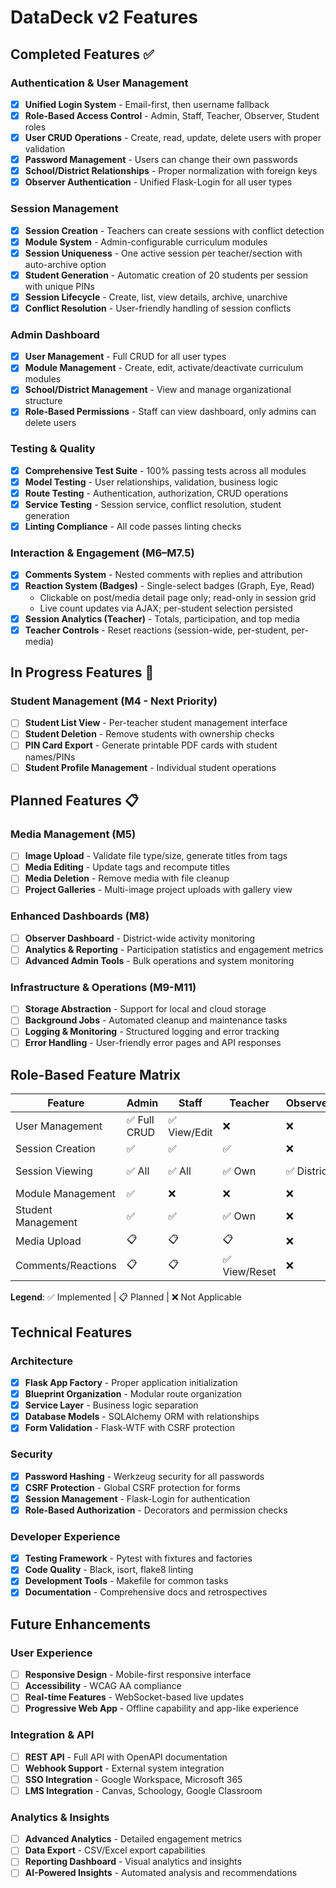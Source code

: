 # DataDeck v2 Features

## Completed Features ✅

### Authentication & User Management
- [x] **Unified Login System** - Email-first, then username fallback
- [x] **Role-Based Access Control** - Admin, Staff, Teacher, Observer, Student roles
- [x] **User CRUD Operations** - Create, read, update, delete users with proper validation
- [x] **Password Management** - Users can change their own passwords
- [x] **School/District Relationships** - Proper normalization with foreign keys
- [x] **Observer Authentication** - Unified Flask-Login for all user types

### Session Management
- [x] **Session Creation** - Teachers can create sessions with conflict detection
- [x] **Module System** - Admin-configurable curriculum modules
- [x] **Session Uniqueness** - One active session per teacher/section with auto-archive option
- [x] **Student Generation** - Automatic creation of 20 students per session with unique PINs
- [x] **Session Lifecycle** - Create, list, view details, archive, unarchive
- [x] **Conflict Resolution** - User-friendly handling of session conflicts

### Admin Dashboard
- [x] **User Management** - Full CRUD for all user types
- [x] **Module Management** - Create, edit, activate/deactivate curriculum modules
- [x] **School/District Management** - View and manage organizational structure
- [x] **Role-Based Permissions** - Staff can view dashboard, only admins can delete users

### Testing & Quality
- [x] **Comprehensive Test Suite** - 100% passing tests across all modules
- [x] **Model Testing** - User relationships, validation, business logic
- [x] **Route Testing** - Authentication, authorization, CRUD operations
- [x] **Service Testing** - Session service, conflict resolution, student generation
- [x] **Linting Compliance** - All code passes linting checks

### Interaction & Engagement (M6–M7.5)
- [x] **Comments System** - Nested comments with replies and attribution
- [x] **Reaction System (Badges)** - Single-select badges (Graph, Eye, Read)
  - Clickable on post/media detail page only; read-only in session grid
  - Live count updates via AJAX; per-student selection persisted
- [x] **Session Analytics (Teacher)** - Totals, participation, and top media
- [x] **Teacher Controls** - Reset reactions (session-wide, per-student, per-media)

## In Progress Features 🚧

### Student Management (M4 - Next Priority)
- [ ] **Student List View** - Per-teacher student management interface
- [ ] **Student Deletion** - Remove students with ownership checks
- [ ] **PIN Card Export** - Generate printable PDF cards with student names/PINs
- [ ] **Student Profile Management** - Individual student operations

## Planned Features 📋

### Media Management (M5)
- [ ] **Image Upload** - Validate file type/size, generate titles from tags
- [ ] **Media Editing** - Update tags and recompute titles
- [ ] **Media Deletion** - Remove media with file cleanup
- [ ] **Project Galleries** - Multi-image project uploads with gallery view

### Enhanced Dashboards (M8)
- [ ] **Observer Dashboard** - District-wide activity monitoring
- [ ] **Analytics & Reporting** - Participation statistics and engagement metrics
- [ ] **Advanced Admin Tools** - Bulk operations and system monitoring

### Infrastructure & Operations (M9-M11)
- [ ] **Storage Abstraction** - Support for local and cloud storage
- [ ] **Background Jobs** - Automated cleanup and maintenance tasks
- [ ] **Logging & Monitoring** - Structured logging and error tracking
- [ ] **Error Handling** - User-friendly error pages and API responses

## Role-Based Feature Matrix

| Feature | Admin | Staff | Teacher | Observer | Student |
|---------|-------|-------|---------|----------|---------|
| User Management | ✅ Full CRUD | ✅ View/Edit | ❌ | ❌ | ❌ |
| Session Creation | ✅ | ✅ | ✅ | ❌ | ❌ |
| Session Viewing | ✅ All | ✅ All | ✅ Own | ✅ District | ✅ Enrolled |
| Module Management | ✅ | ❌ | ❌ | ❌ | ❌ |
| Student Management | ✅ | ✅ | ✅ Own | ❌ | ❌ |
| Media Upload | 📋 | 📋 | 📋 | ❌ | 📋 |
| Comments/Reactions | 📋 | 📋 | ✅ View/Reset | ❌ | ✅ |

**Legend**: ✅ Implemented | 📋 Planned | ❌ Not Applicable

## Technical Features

### Architecture
- [x] **Flask App Factory** - Proper application initialization
- [x] **Blueprint Organization** - Modular route organization
- [x] **Service Layer** - Business logic separation
- [x] **Database Models** - SQLAlchemy ORM with relationships
- [x] **Form Validation** - Flask-WTF with CSRF protection

### Security
- [x] **Password Hashing** - Werkzeug security for all passwords
- [x] **CSRF Protection** - Global CSRF protection for forms
- [x] **Session Management** - Flask-Login for authentication
- [x] **Role-Based Authorization** - Decorators and permission checks

### Developer Experience
- [x] **Testing Framework** - Pytest with fixtures and factories
- [x] **Code Quality** - Black, isort, flake8 linting
- [x] **Development Tools** - Makefile for common tasks
- [x] **Documentation** - Comprehensive docs and retrospectives

## Future Enhancements

### User Experience
- [ ] **Responsive Design** - Mobile-first responsive interface
- [ ] **Accessibility** - WCAG AA compliance
- [ ] **Real-time Features** - WebSocket-based live updates
- [ ] **Progressive Web App** - Offline capability and app-like experience

### Integration & API
- [ ] **REST API** - Full API with OpenAPI documentation
- [ ] **Webhook Support** - External system integration
- [ ] **SSO Integration** - Google Workspace, Microsoft 365
- [ ] **LMS Integration** - Canvas, Schoology, Google Classroom

### Analytics & Insights
- [ ] **Advanced Analytics** - Detailed engagement metrics
- [ ] **Data Export** - CSV/Excel export capabilities
- [ ] **Reporting Dashboard** - Visual analytics and insights
- [ ] **AI-Powered Insights** - Automated analysis and recommendations
